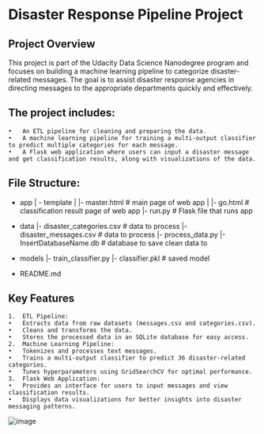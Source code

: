 # Disaster Response Pipeline Project

## Project Overview

This project is part of the Udacity Data Science Nanodegree program and focuses on building a machine learning pipeline to categorize disaster-related messages. The goal is to assist disaster response agencies in directing messages to the appropriate departments quickly and effectively.

## The project includes:
	•	An ETL pipeline for cleaning and preparing the data.
	•	A machine learning pipeline for training a multi-output classifier to predict multiple categories for each message.
	•	A Flask web application where users can input a disaster message and get classification results, along with visualizations of the data.

## File Structure:
- app
| - template
| |- master.html  # main page of web app
| |- go.html  # classification result page of web app
|- run.py  # Flask file that runs app

- data
|- disaster_categories.csv  # data to process 
|- disaster_messages.csv  # data to process
|- process_data.py
|- InsertDatabaseName.db   # database to save clean data to

- models
|- train_classifier.py
|- classifier.pkl  # saved model 

- README.md

## Key Features
	1.	ETL Pipeline:
	•	Extracts data from raw datasets (messages.csv and categories.csv).
	•	Cleans and transforms the data.
	•	Stores the processed data in an SQLite database for easy access.
	2.	Machine Learning Pipeline:
	•	Tokenizes and processes text messages.
	•	Trains a multi-output classifier to predict 36 disaster-related categories.
	•	Tunes hyperparameters using GridSearchCV for optimal performance.
	3.	Flask Web Application:
	•	Provides an interface for users to input messages and view classification results.
	•	Displays data visualizations for better insights into disaster messaging patterns.

 ![image](https://github.com/user-attachments/assets/44ad8fba-73af-47d5-855c-e8cfc1268e1a)


